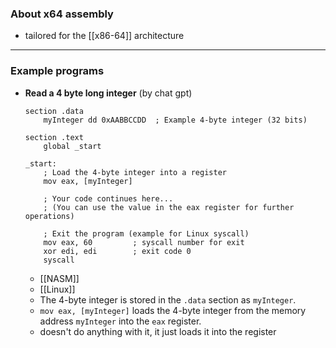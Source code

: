 ### About x64 assembly

- tailored for the [[x86-64]] architecture

---

### Example programs

- **Read a 4 byte long integer** (by chat gpt)
	```
	section .data
	    myInteger dd 0xAABBCCDD  ; Example 4-byte integer (32 bits)
	
	section .text
	    global _start
	
	_start:
	    ; Load the 4-byte integer into a register
	    mov eax, [myInteger]
	
	    ; Your code continues here...
	    ; (You can use the value in the eax register for further operations)
	
	    ; Exit the program (example for Linux syscall)
	    mov eax, 60         ; syscall number for exit
	    xor edi, edi        ; exit code 0
	    syscall
	```
	- [[NASM]]
	- [[Linux]]
	- The 4-byte integer is stored in the `.data` section as `myInteger`.
	- `mov eax, [myInteger]` loads the 4-byte integer from the memory address `myInteger` into the `eax` register.
	- doesn't do anything with it, it just loads it into the register